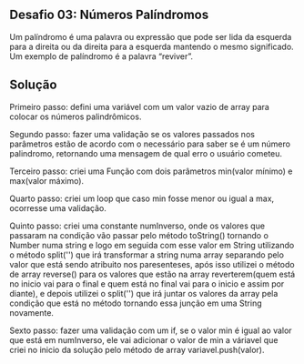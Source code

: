 ## Desafio 03: Números Palíndromos

Um palíndromo é uma palavra ou expressão que pode ser lida da esquerda para a direita ou da direita para a esquerda mantendo o mesmo significado. Um exemplo de palíndromo é a palavra “reviver”.

## Solução

Primeiro passo: defini uma variável com um valor vazio de array para colocar os números palindrômicos.

Segundo passo: fazer uma validação se os valores passados nos parâmetros estão de acordo com o necessário para saber se é um número palindromo, retornando uma mensagem de qual erro o usuário cometeu.

Terceiro passo: criei uma Função com dois parâmetros min(valor mínimo) e max(valor máximo).

Quarto passo: criei um loop que caso min fosse menor ou igual a max, ocorresse uma validação.

Quinto passo: criei uma constante numInverso, onde os valores que passaram na condição vão passar pelo método toString() tornando o Number numa string e logo em seguida com esse valor em String utilizando o método split('') que irá transformar a string numa array separando pelo valor que está sendo atribuito nos paresenteses, após isso utilizei o método de array reverse() para os valores que estão na array reverterem(quem está no inicio vai para o final e quem está no final vai para o inicio e assim por diante), e depois utilizei o split('') que irá juntar os valores da array pela condição que está no método tornando essa junção em uma String novamente.

Sexto passo: fazer uma validação com um if, se o valor min é igual ao valor que está em numInverso, ele vai adicionar o valor de min a váriavel que criei no inicio da solução pelo método de array variavel.push(valor).

